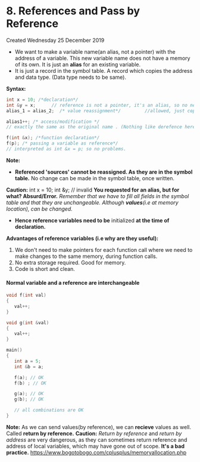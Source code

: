 # 8. References and Pass by Reference
Created Wednesday 25 December 2019

* We want to make a variable name(an alias, not a pointer) with the address of a variable. This new variable name does not have a memory of its own. It is just an **alias** for an existing variable.
* It is just a record in the symbol table. A record which copies the address and data type. (Data type needs to be same).

**Syntax:**
```cpp
int x = 10; /*declaration*/
int &y = x;		 // reference is not a pointer, it's an alias, so no need of assigning the address.
alias_1 = alias_2;  /* value reassignment*/ 		//allowed, just copies data from alias_2 to alias1's variable.

alias1++; /* access/modification */
// exactly the same as the original name . (Nothing like derefence here).

f(int &x); /*function declaration*/
f(p); /* passing a variable as reference*/
// interpreted as int &x = p; so no problems.
```
**Note:**

* **Referenced 'sources' cannot be reassigned. As they are in the symbol table.** No change can be made in the symbol table, once written.

**Caution:**
int x = 10;
int &y; // invalid
**You requested for an alias, but for what? Absurd/Error.** *Remember that we have to fill all fields in the symbol table and that they are unchangeable. Although **values**(i.e at memory location), can be changed.*

* **Hence reference variables need to be** initialized **at the time of declaration.**

**Advantages of reference variables (i.e why are they useful):**
1. We don't need to make pointers for each function call where we need to make changes to the same memory, during function calls.
2. No extra storage required. Good for memory.
3. Code is short and clean.


#### Normal variable and a reference are interchangeable
```cpp
void f(int val)
{
   val++;
}

void g(int &val)
{
   val++;
}

main()
{
   int a = 5;
   int &b = a;

   f(a); // OK
   f(b) ; // OK

   g(a); // OK
   g(b); // OK

   // all combinations are OK
}
```
**Note:** As we can send values(by reference), we can **recieve** values as well. Called **return by reference.**
**Caution:** *Return by reference* and *return by address* are very dangerous, as they can sometimes return reference and address of local variables, which may have gone out of scope. **It's a bad practice.**
<https://www.bogotobogo.com/cplusplus/memoryallocation.php>




